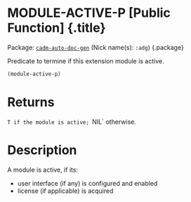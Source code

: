 # MODULE-ACTIVE-P [Public Function] {.title}

Package: [`cadm-auto-doc-gen`](CADM-AUTO-DOC-GEN.pkg.md) (Nick name(s): `:adg`) {.package}

Predicate to termine if this extension module is active.

``` lisp
(module-active-p)
```

# Returns

`T if the module is active; `NIL` otherwise.

# Description

A module is active, if its:
* user interface (if any) is configured and enabled
* license (if applicable) is acquired

